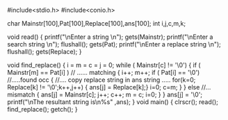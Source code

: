 #include<stdio.h>
#include<conio.h>

char Mainstr[100],Pat[100],Replace[100],ans[100];
int i,j,c,m,k;

void read()
{
	printf("\nEnter a string \n");
	gets(Mainstr);
	printf("\nEnter a search string \n");
	flushall();
	gets(Pat);
	printf("\nEnter a replace string \n");
	flushall();
	gets(Replace);
}

void find_replace()
{
	i = m = c = j = 0;
	while ( Mainstr[c] != '\0')
	{
		if ( Mainstr[m] == Pat[i] ) // ...... matching
		{
			i++;
			m++;
			if ( Pat[i] == '\0') //.....found occ
			{
				//.... copy replace string in ans string .....
			for(k=0; Replace[k] != '\0';k++,j++) {
				ans[j] = Replace[k];}
			i=0;
			c=m;
			}
		}
		else //... mismatch
		{
			ans[j] = Mainstr[c];
			j++;
			c++;
			m = c;
			i=0;
		}
	}
	ans[j] = '\0';
	printf("\nThe resultant string is\n%s" ,ans);
}
void main()
{
	clrscr();
	read();
	find_replace();
	getch();
}
